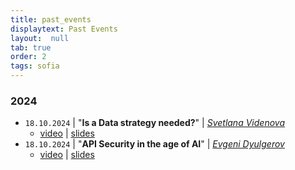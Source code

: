 ```yaml
---
title: past_events
displaytext: Past Events
layout:  null
tab: true
order: 2
tags: sofia
---
```


### 2024

* `18.10.2024` \| "**Is a Data strategy needed?**" \| *[Svetlana Videnova](https://www.linkedin.com/in/lana-videnova/)*
  * [video](https://drive.google.com/file/d/1tK1zElxio0XrKnJHnIk0wI__ugkZ_9Hn/view?usp=sharing) \| [slides](./assets/presentations/202410%20-%20Is%20data%20strategy%20needed%20by%20Svetlana%20Videnova.pdf)
* `18.10.2024` \| "**API Security in the age of AI**" \| *[Evgeni Dyulgerov](https://www.linkedin.com/in/evgeni-dyulgerov/)*
  * [video](https://drive.google.com/file/d/12mVBOYYiC4Nk-BZOXTCqEA4zxn83MIqN/view?usp=sharing) \| [slides](./assets/presentations/202410%20-%20API%20security%20in%20the%20age%20of%20AI%20by%20Evgeni%20Dyulgerov.pdf)

